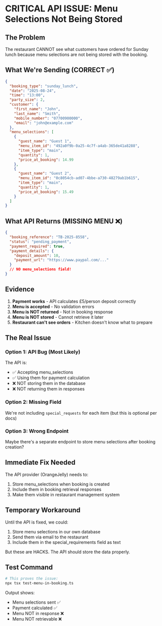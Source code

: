 # CRITICAL API ISSUE: Menu Selections Not Being Stored

## The Problem
The restaurant CANNOT see what customers have ordered for Sunday lunch because menu selections are not being stored with the booking.

## What We're Sending (CORRECT ✅)
```json
{
  "booking_type": "sunday_lunch",
  "date": "2025-08-24",
  "time": "13:00",
  "party_size": 2,
  "customer": {
    "first_name": "John",
    "last_name": "Smith",
    "mobile_number": "07700900000",
    "email": "john@example.com"
  },
  "menu_selections": [
    {
      "guest_name": "Guest 1",
      "menu_item_id": "492a0f9b-0a25-4c7f-a4ab-365de41a8288",
      "item_type": "main",
      "quantity": 1,
      "price_at_booking": 14.99
    },
    {
      "guest_name": "Guest 2",
      "menu_item_id": "0c8054cb-ad07-4bbe-a730-48279ab1b615",
      "item_type": "main",
      "quantity": 1,
      "price_at_booking": 15.49
    }
  ]
}
```

## What API Returns (MISSING MENU ❌)
```json
{
  "booking_reference": "TB-2025-8558",
  "status": "pending_payment",
  "payment_required": true,
  "payment_details": {
    "deposit_amount": 10,
    "payment_url": "https://www.paypal.com/..."
  }
  // NO menu_selections field!
}
```

## Evidence
1. **Payment works** - API calculates £5/person deposit correctly
2. **Menu is accepted** - No validation errors
3. **Menu is NOT returned** - Not in booking response
4. **Menu is NOT stored** - Cannot retrieve it later
5. **Restaurant can't see orders** - Kitchen doesn't know what to prepare

## The Real Issue

### Option 1: API Bug (Most Likely)
The API is:
- ✅ Accepting menu_selections
- ✅ Using them for payment calculation
- ❌ NOT storing them in the database
- ❌ NOT returning them in responses

### Option 2: Missing Field
We're not including `special_requests` for each item (but this is optional per docs)

### Option 3: Wrong Endpoint
Maybe there's a separate endpoint to store menu selections after booking creation?

## Immediate Fix Needed

The API provider (OrangeJelly) needs to:
1. Store menu_selections when booking is created
2. Include them in booking retrieval responses
3. Make them visible in restaurant management system

## Temporary Workaround

Until the API is fixed, we could:
1. Store menu selections in our own database
2. Send them via email to the restaurant
3. Include them in the special_requirements field as text

But these are HACKS. The API should store the data properly.

## Test Command
```bash
# This proves the issue:
npx tsx test-menu-in-booking.ts
```

Output shows:
- Menu selections sent ✅
- Payment calculated ✅
- Menu NOT in response ❌
- Menu NOT retrievable ❌